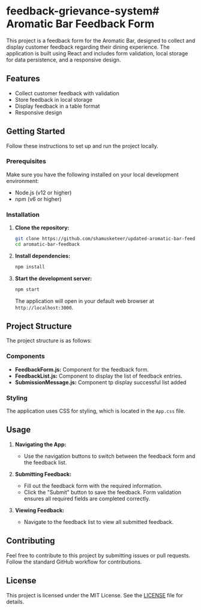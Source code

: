 # feedback-grievance-system# Aromatic Bar Feedback Form

This project is a feedback form for the Aromatic Bar, designed to collect and display customer feedback regarding their dining experience. The application is built using React and includes form validation, local storage for data persistence, and a responsive design.

## Features

- Collect customer feedback with validation
- Store feedback in local storage
- Display feedback in a table format
- Responsive design

## Getting Started

Follow these instructions to set up and run the project locally.

### Prerequisites

Make sure you have the following installed on your local development environment:

- Node.js (v12 or higher)
- npm (v6 or higher)

### Installation

1. **Clone the repository:**

    ```sh
    git clone https://github.com/shamusketeer/updated-aromatic-bar-feedback.git
    cd aromatic-bar-feedback
    ```

2. **Install dependencies:**

    ```sh
    npm install
    ```

3. **Start the development server:**

    ```sh
    npm start
    ```

    The application will open in your default web browser at `http://localhost:3000`.

## Project Structure

The project structure is as follows:

### Components

- **FeedbackForm.js:** Component for the feedback form.
- **FeedbackList.js:** Component to display the list of feedback entries.
- **SubmissionMessage.js:** Component tp display successful list added 

### Styling

The application uses CSS for styling, which is located in the `App.css` file.

## Usage

1. **Navigating the App:**
   - Use the navigation buttons to switch between the feedback form and the feedback list.

2. **Submitting Feedback:**
   - Fill out the feedback form with the required information.
   - Click the "Submit" button to save the feedback. Form validation ensures all required fields are completed correctly.

3. **Viewing Feedback:**
   - Navigate to the feedback list to view all submitted feedback.

## Contributing

Feel free to contribute to this project by submitting issues or pull requests. Follow the standard GitHub workflow for contributions.

## License

This project is licensed under the MIT License. See the [LICENSE](LICENSE) file for details.

